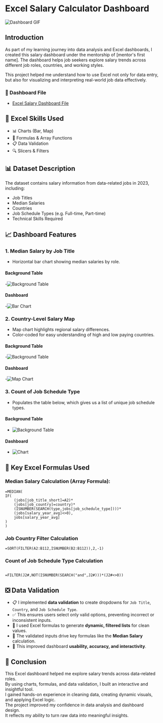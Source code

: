 # Excel Salary Calculator Dashboard

![Dashboard GIF](images/salary.gif)

## Introduction

As part of my learning journey into data analysis and Excel dashboards, I created this salary dashboard under the mentorship of [mentor's first name]. The dashboard helps job seekers explore salary trends across different job roles, countries, and working styles.

This project helped me understand how to use Excel not only for data entry, but also for visualizing and interpreting real-world job data effectively.

### 📂 Dashboard File

- [Excel Salary Dashboard File](Salary_Calculator.xlsx)

## 🧠 Excel Skills Used

- 📊 Charts (Bar, Map)
- 🧮 Formulas & Array Functions
- 📋 Data Validation
- 🔍 Slicers & Filters

## 📊 Dataset Description

The dataset contains salary information from data-related jobs in 2023, including:
- Job Titles
- Median Salaries
- Countries
- Job Schedule Types (e.g. Full-time, Part-time)
- Technical Skills Required

## 📈 Dashboard Features

### 1. **Median Salary by Job Title**
- Horizontal bar chart showing median salaries by role.

#### Background Table

-![Background Table](images/median%20salary%20by%20job%20title.png)

#### Dashboard

-![Bar Chart](images/bar%20chart.png)

### 2. **Country-Level Salary Map**
- Map chart highlights regional salary differences.
- Color-coded for easy understanding of high and low paying countries.

#### Background Table

-![Background Table](images/job_country.png)

#### Dashboard

-![Map Chart](images/map_chart.png)

### 3. **Count of Job Schedule Type**
- Populates the table below, which gives us a list of unique job schedule types.

#### Background Table

- ![Background Table](images/job_type.png)

#### Dashboard
- ![Chart](images/job_type_chart.png)
  

## 🔢 Key Excel Formulas Used

### Median Salary Calculation (Array Formula):

```excel
=MEDIAN(
IF(
    (jobs[job_title_short]=A2)*
    (jobs[job_country]=country)*
    (ISNUMBER(SEARCH(type,jobs[job_schedule_type])))*
    (jobs[salary_year_avg]<>0),
    jobs[salary_year_avg]
) 
)
```

### Job Country Filter Calculation

```excel
=SORT(FILTER(A2:B112,ISNUMBER(B2:B112)),2,-1)
```

### Count of Job Schedule Type Calculation

```excel

=FILTER(J2#,NOT(ISNUMBER(SEARCH("and",J2#)))*(J2#<>0))

```

## ❎ Data Validation

- 📋 I implemented **data validation** to create dropdowns for `Job Title`, `Country`, and `Job Schedule Type`.
- ✅ This ensures users select only valid options, preventing incorrect or inconsistent inputs.
- 🧮 I used Excel formulas to generate **dynamic, filtered lists** for clean values.
- 🎯 The validated inputs drive key formulas like the **Median Salary** calculation.
- 🚀 This improved dashboard **usability, accuracy, and interactivity**.


## 🧾 Conclusion

This Excel dashboard helped me explore salary trends across data-related roles.  
By using charts, formulas, and data validation, I built an interactive and insightful tool.  
I gained hands-on experience in cleaning data, creating dynamic visuals, and applying Excel logic.  
The project improved my confidence in data analysis and dashboard design.  
It reflects my ability to turn raw data into meaningful insights.






